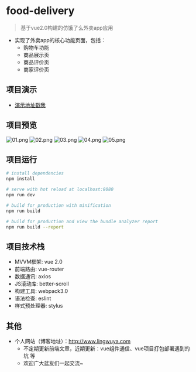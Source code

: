 # food-delivery

> 基于vue2.0构建的仿饿了么外卖app应用
  * 实现了外卖app的核心功能页面，包括：
    + 购物车功能
    + 商品展示页
    + 商品评价页
    + 商家评价页

## 项目演示
* [演示地址戳我](http://www.lingwuya.com/food-delivery/index.html)

## 项目预览
![01.png](https://github.com/LingWuYa/food-delivery/blob/master/src/assets/01.png)
![02.png](https://github.com/LingWuYa/food-delivery/blob/master/src/assets/02.png)
![03.png](https://github.com/LingWuYa/food-delivery/blob/master/src/assets/03.png)
![04.png](https://github.com/LingWuYa/food-delivery/blob/master/src/assets/04.png)
![05.png](https://github.com/LingWuYa/food-delivery/blob/master/src/assets/05.png)

## 项目运行

``` bash
# install dependencies
npm install

# serve with hot reload at localhost:8080
npm run dev

# build for production with minification
npm run build

# build for production and view the bundle analyzer report
npm run build --report
```

## 项目技术栈
* MVVM框架: vue 2.0
* 前端路由: vue-router
* 数据通讯: axios
* JS滚动库: better-scroll
* 构建工具: webpack3.0
* 语法检查: eslint
* 样式预处理器: stylus

## 其他
* 个人网站（博客地址）：http://www.lingwuya.com
  + 不定期更新前端文章，近期更新：vue组件通信、vue项目打包部署遇到的坑 等
  + 欢迎广大盆友们一起交流~
